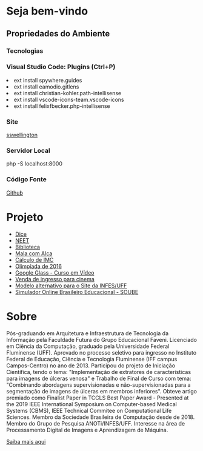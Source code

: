 <h1> Seja bem-vindo </h1>
<h2> Propriedades do Ambiente </h2>
<h3> Tecnologias </h3>
<ul class="list-inline dev-icons">
        <i class="fab fa-html5"> </i>
        <i class="fab fa-css3-alt"></i>
        <i class="fab fa-js-square"></i>
        <i class="fab fa-php"></i>
</ul>

<h3> Visual Studio Code: Plugins (Ctrl+P) </h3>
<li> ext install spywhere.guides </li>
<li> ext install eamodio.gitlens </li>
<li> ext install christian-kohler.path-intellisense </li>
<li> ext install vscode-icons-team.vscode-icons </li>
<li> ext install felixfbecker.php-intellisense </li>	

<h3> Site </h3>
<p>
    <a href="https://sswellington.000webhostapp.com/" target="about"> 
        <i class="fas fa-link"></i> 
        sswellington 
        <i class="fas fa-external-link-square-alt"></i>
    </a>
</p>

<h3> Servidor Local </h3>
<p>
    php -S localhost:8000
</p>

<h3> Código Fonte </h3>
<p>
    <a href="https://github.com/sswellington/desenvolvimento-web" target="about"> 
        <i class="fab fa-github"></i> 
        Github 
        <i class="fas fa-external-link-square-alt"></i>
    </a> 
</p>

<h1> Projeto </h1>
<ul>
  <li> <a href="/page/dice/"> Dice  </a> </li>
  <li> <a href="/page/NEET/"> NEET </a> </li>
  <li> <a href="/page/biblioteca/"> Biblioteca </a> </li>
  <li> <a href="/page/malacomalca/"> Mala com Alça </a> </li>
  <li> <a href="/page/imc/">Cálculo de IMC </a> </li>
  <li> <a href="/page/olimpiada/"> Olimpíada de 2016 </a> </li>
  <li> <a href="/page/glass/"> Google Glass - Curso em Vídeo </a> </li>
  <li> <a href="/page/ingresso/"> Venda de ingresso para cinema </a> </li>
  <li> <a href="/page/INFES-UFF/"> Modelo alternativo para o Site da INFES/UFF </a> </li>
  <li> <a href="/page/SOUBE/index.php"> Simulador Online Brasileiro Educacional - SOUBE </a> </li>
</ul>

<h1> Sobre </h1>

<p>
    Pós-graduando em Arquitetura e Infraestrutura de Tecnologia da Informação pela Faculdade Futura do Grupo Educacional Faveni. 
    Licenciado em Ciência da Computação, graduado pela Universidade Federal Fluminense (UFF). 
    Aprovado no processo seletivo para ingresso no Instituto Federal de Educação, Ciência e Tecnologia Fluminense (IFF campus Campos-Centro) no ano de 2013. 
    Participou do projeto de Iniciação Científica, tendo o tema: "Implementação de extratores de características para imagens de úlceras venosa" 
    e Trabalho de Final de Curso com tema: "Combinando abordagens supervisionadas e não-supervisionadas para a segmentação de imagens de úlceras em membros inferiores". 
    Obteve artigo premiado como Finalist Paper in TCCLS Best Paper Award - Presented at the 2019 IEEE International Symposium on Computer-based Medical Systems (CBMS), IEEE Technical Commitee on Computational Life Sciences. Membro da Sociedade Brasileira de Computação desde de 2018. Membro do Grupo de Pesquisa ANOTi/INFES/UFF. 
    Interesse na área de Processamento Digital de Imagens e Aprendizagem de Máquina.
</p>

<p>
    <a href="https://sswellington.github.io/about/" target="_blank"> 
        <i class="fas fa-link"></i> 
        Saiba mais aqui  
        <i class="fas fa-external-link-square-alt"></i>  
    </a> 
</p>

